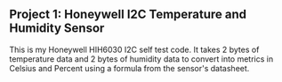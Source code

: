 ## Project 1: Honeywell I2C Temperature and Humidity Sensor
This is my Honeywell HIH6030 I2C self test code. It takes 2 bytes of temperature data and 2 bytes of humidity data to convert into metrics in Celsius and Percent using a formula from the sensor's datasheet. 
